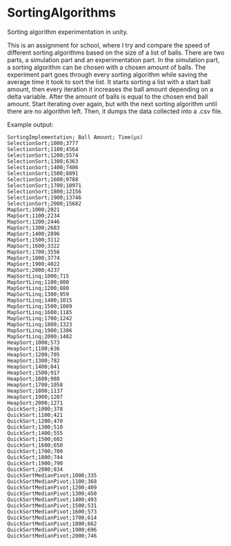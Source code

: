# SortingAlgorithms
Sorting algorithm experimentation in unity.


This is an assignment for school, where I try and compare the speed of different sorting algorithms based on the size of a list of balls.
There are two parts, a simulation part and an experimentation part. In the simulation part, a sorting algorithm can be chosen with a chosen amount of balls.
The experiment part goes through every sorting algorithm while saving the average time it took to sort the list. It starts sorting a list with a start ball amount, then every iteration it increases the ball amount depending on a delta variable. After the amount of balls is equal to the chosen end ball amount. Start iterating over again, but with the next sorting algorithm until there are no algorithm left. Then, it dumps the data collected into a .csv file.


Example output:
```
SortingImplementation; Ball Amount; Time(μs)
SelectionSort;1000;3777
SelectionSort;1100;4564
SelectionSort;1200;5574
SelectionSort;1300;6363
SelectionSort;1400;7406
SelectionSort;1500;8891
SelectionSort;1600;9788
SelectionSort;1700;10971
SelectionSort;1800;12156
SelectionSort;1900;13746
SelectionSort;2000;15682
MapSort;1000;2021
MapSort;1100;2234
MapSort;1200;2446
MapSort;1300;2683
MapSort;1400;2896
MapSort;1500;3112
MapSort;1600;3322
MapSort;1700;3556
MapSort;1800;3774
MapSort;1900;4022
MapSort;2000;4237
MapSortLinq;1000;715
MapSortLinq;1100;800
MapSortLinq;1200;880
MapSortLinq;1300;959
MapSortLinq;1400;1015
MapSortLinq;1500;1089
MapSortLinq;1600;1185
MapSortLinq;1700;1242
MapSortLinq;1800;1323
MapSortLinq;1900;1386
MapSortLinq;2000;1482
HeapSort;1000;573
HeapSort;1100;636
HeapSort;1200;705
HeapSort;1300;782
HeapSort;1400;841
HeapSort;1500;917
HeapSort;1600;988
HeapSort;1700;1058
HeapSort;1800;1137
HeapSort;1900;1207
HeapSort;2000;1271
QuickSort;1000;378
QuickSort;1100;421
QuickSort;1200;470
QuickSort;1300;510
QuickSort;1400;555
QuickSort;1500;602
QuickSort;1600;650
QuickSort;1700;700
QuickSort;1800;744
QuickSort;1900;790
QuickSort;2000;834
QuickSortMedianPivot;1000;335
QuickSortMedianPivot;1100;368
QuickSortMedianPivot;1200;409
QuickSortMedianPivot;1300;450
QuickSortMedianPivot;1400;493
QuickSortMedianPivot;1500;531
QuickSortMedianPivot;1600;573
QuickSortMedianPivot;1700;614
QuickSortMedianPivot;1800;662
QuickSortMedianPivot;1900;696
QuickSortMedianPivot;2000;746
```
